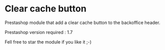 # Clear cache button
Prestashop module that add a clear cache button to the backoffice header.

Prestashop version required : 1.7 

Fell free to star the module if you like it ;-)
